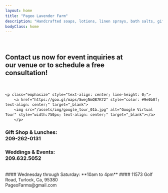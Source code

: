 ```yaml
---
layout: home
title: "Pageo Lavender Farm"
description: "Handcrafted soaps, lotions, linen sprays, bath salts, gift boxes, baskets and other unique items."
bodyClass: home
---
```

<br>

## Contact us now for event inquiries at<br>our venue or to schedule a free<br>consultation!
<br>

	<p class="emphasize" style="text-align: center; line-height: 0;">	
		<a href="https://goo.gl/maps/SwejNmQ87K72" style="color: #9e0b0f; text-align: center;" target="_blank">
		<img src="/assets/img/google_tour_01b.jpg" alt="Google Virtual Tour" style="width:750px; text-align: center;" target="_blank"></a>
		</p>
    
    
### Gift Shop & Lunches:<br>209-262-0131

### Weddings & Events:<br>209.632.5052

<br>
#### Wednesday through Saturday: **10am to 4pm**
#### 11573 Golf Road, Turlock, Ca, 95380<br>PageoFarms@gmail.com

## <br>
